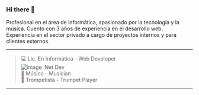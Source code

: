 ### Hi there 👋

Profesional en el área de informática, apasionado por la tecnología y la música. Cuento con 3 años de experiencia en el desarrollo web. Experiencia en el sector privado a cargo de proyectos internos y para clientes externos.

---

> 💻 Lic. En Informática - Web Developer  
> ![image](https://user-images.githubusercontent.com/38573824/210687773-aa7c8953-282c-48a3-a34e-94a3d2608611.png)
.Net Dev  
> 🎵 Músico - Musician    
> 🎺 Trompetista - Trumpet Player  

---

<!--
**kikemadrigalr/kikemadrigalr** is a ✨ _special_ ✨ repository because its `README.md` (this file) appears on your GitHub profile.

Here are some ideas to get you started:

- 🔭 I’m currently working on ...
- 🌱 I’m currently learning ...
- 👯 I’m looking to collaborate on ...
- 🤔 I’m looking for help with ...
- 💬 Ask me about ...
- 📫 How to reach me: ...
- 😄 Pronouns: ...
- ⚡ Fun fact: ...
-->
